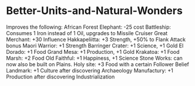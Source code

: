 # Better-Units-and-Natural-Wonders
Improves the following: 
African Forest Elephant: -25 cost
Battleship: Consumes 1 Iron instead of 1 Oil, upgrades to Missile Cruiser 
Great Merchant: +30 Influence
Hakkapeliitta: +3 Strength, +50% to Flank Attack bonus 
Maori Warrior: +1 Strength
Barringer Crater: +1 Science, +1 Gold
El Dorado: +1 Food
Grand Mesa: +1 Production, +1 Gold
Krakatoa: +1 Food
Marsh: +2 Food
Old Faithful: +1 Happiness, +1 Science 
Stone Works: can now also be built on Plains.
Holy site: +3 Food with a certain Follower Belief
Landmark: +1 Culture after discovering Archaeology
Manufactury: +1 Production after discovering Industrialization
